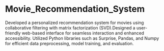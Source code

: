 # Movie_Recommendation_System
Developed a personalized recommendation system for movies using collaborative filtering with matrix factorization (SVD).Designed a user-friendly web-based interface for seamless interaction and enhanced accessibility. Utilized Python libraries such as Surprise, Pandas, and Numpy for efficient data preprocessing, model training, and evaluation.
